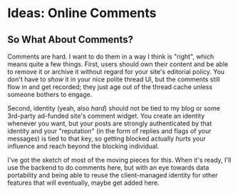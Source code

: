 # Ideas: Online Comments

## So What About Comments?

Comments are hard. I want to do them in a way I think is "right", which means quite a few things. First, users should own their content and be able to remove it or archive it without regard for your site's editorial policy. You don't have to _show_ it in your nice polite thread UI, but the comments still flow in and get recorded; they just age out of the thread cache unless someone bothers to engage.

Second, identity (yeah, also _hard_) should not be tied to my blog or some 3rd-party ad-funded site's comment widget. You create an identity whenever you want, but your posts are strongly authenticated by that identity and your "reputation" (in the form of  replies and flags of your messages) is tied to that key, so getting blocked actually _hurts_ your influence and reach beyond the blocking individual.

I've got the sketch of most of the moving pieces for this. When it's ready, I'll use the backend to do comments here, but with an eye towards data portability and being able to reuse the client-managed identity for other features that will eventually, maybe get added here.